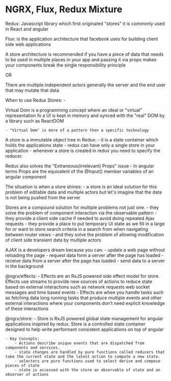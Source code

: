 # NGRX, Flux, Redux Mixture

Redux: Javascript library which first originated "stores" it is commonly used in React and angular

Flux: is the application architecture that facebook uses for building client side web applications

A store architecture is recommended if you have a piece of data that needs to be used in multiple places in your app and passing it via props makes your components break the single responsibility principle 

OR

There are multiple independent actors generally the server and the end user that may mutate that data

When to use Redux Stores: 
	- 


Virtual Dom is a programming concept where an ideal or "virtual" representation fo a UI is kept in memory and synced with the "real" DOM by a library such as ReactDOM

	- "Virtual Dom" is more of a pattern then a specific technology



A store is a immutable object tree in Redux: 
	- it is a state container which holds the applications state 
	- redux can have only a single store in your application
	- whenever a store is created in redux you need to specify the reducer.



Redux also solves the "Extraneous(irrelevant) Props" issue 
	- In angular terms Props are the equivalent of the @Input() member variables of an angular component 

The situation is when a store shines: 
	- a store is an ideal solution for this problem of editable data and multiple actors but let's imagine that the data is not being pushed from the server


Stores are a compound solution for multiple problems not just one. 
	- they solve the problem of component interaction via the observable pattern 
	- they provide a client side cache if needed to avoid doing repeated Ajax requests 
	- they provide a place to put temporary UI state as we fill in a large for or want to store search criteria in a search from when navigating between router views
	- and they solve the problem of allowing modification of client side transient data by multiple actors


AJAX is a developers dream because you can: 
	- update a web page without reloading the page
	- request data form a server after the page has loaded 
	- receive data from a server after the page has loaded
	- send data to a server in the background


@ngrx/effects: 
	- Effects are an RxJS powered side effect model for store. Effects use streams to provide new sources of actions to reduce state based on external interactions such as network requests web socket messages and time based events
	- Effects are whee you handle tasks such as fetching data long running tasks that produce multiple events and other external interactions where your components don't need explicit knowledge of these interactions

@ngrx/store: 
	- Store is RxJS powered global state management for angular applications inspired by redux. Store is a controlled state container designed to help write performant consistent applications on top of angular

	- Key Concepts: 
		- Actions describe unique events that are dispatched from components and services. 
		- state changes are handled by pure functions called reducers that take the current state and the latest action to compute a new state. 
		- selectors are pure functions used to select derive and compose pieces of state 
		- state is accessed with the store an observable of state and an observer of actions